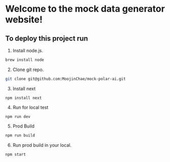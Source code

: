 # Welcome to the mock data generator website!

## To deploy this project run

1. Install node.js.
```bash
brew install node
```

2. Clone git repo.
```bash
git clone git@github.com:MoojinChae/mock-polar-ai.git
```

3. Install next
```
npm install next
```

4. Run for local test
```
npm run dev
```

5. Prod Build
```bash
npm run build
```

6. Run prod build in your local.
```bash
npm start
```